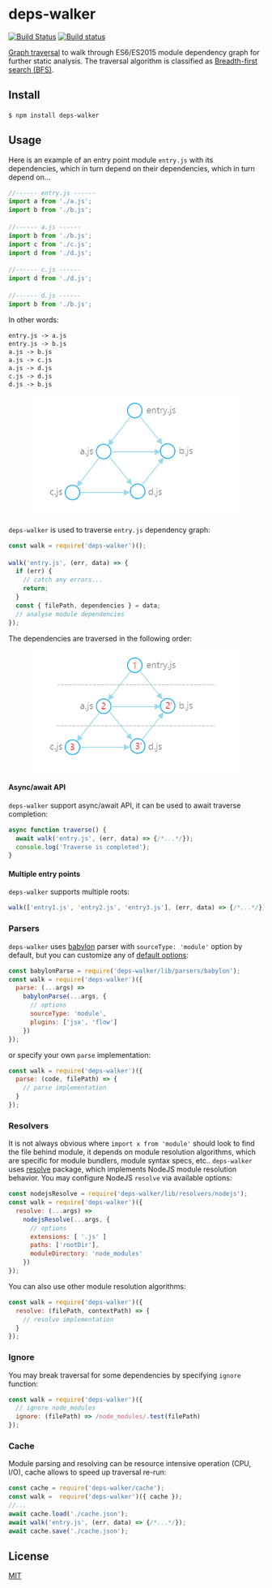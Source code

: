 # deps-walker

[![Build Status](https://travis-ci.org/sergei-startsev/deps-walker.svg?branch=master)](https://travis-ci.org/sergei-startsev/deps-walker)
[![Build status](https://ci.appveyor.com/api/projects/status/b622r5eccu8gid1l/branch/master?svg=true)](https://ci.appveyor.com/project/sergei-startsev/deps-walker/branch/master)

[Graph traversal](https://en.wikipedia.org/wiki/Graph_traversal) to walk through ES6/ES2015 module dependency graph for further static analysis. The traversal algorithm is classified as [Breadth-first search (BFS)](https://en.wikipedia.org/wiki/Breadth-first_search).

## Install

`$ npm install deps-walker`

## Usage

Here is an example of an entry point module `entry.js` with its dependencies, which in turn depend on their dependencies, which in turn depend on...

```js
//------ entry.js ------
import a from './a.js';
import b from './b.js';

//------ a.js ------
import b from './b.js';
import c from './c.js';
import d from './d.js';

//------ c.js ------
import d from './d.js';

//------ d.js ------
import b from './b.js';
```

In other words:

```
entry.js -> a.js
entry.js -> b.js
a.js -> b.js
a.js -> c.js
a.js -> d.js
c.js -> d.js
d.js -> b.js
```

<p align='center'>
  <img alt='dependency graph'  width='400' src='./dependency-graph.png'>
</p>

`deps-walker` is used to traverse `entry.js` dependency graph:

```js
const walk = require('deps-walker')();

walk('entry.js', (err, data) => {
  if (err) {
    // catch any errors...
    return;
  }
  const { filePath, dependencies } = data;
  // analyse module dependencies
});
```

The dependencies are traversed in the following order:

<p align="center">
  <img alt='Breadth-first search traverse' width='400' src="./bfs.png">
</p>

#### Async/await API

`deps-walker` support async/await API, it can be used to await traverse completion:

```js
async function traverse() {
  await walk('entry.js', (err, data) => {/*...*/});
  console.log('Traverse is completed');
}
```

#### Multiple entry points

`deps-walker` supports multiple roots:

```js
walk(['entry1.js', 'entry2.js', 'entry3.js'], (err, data) => {/*...*/});
```

### Parsers

`deps-walker` uses [babylon](https://www.npmjs.com/package/babylon) parser with `sourceType: 'module'` option by default, but you can customize any of [default options](https://github.com/babel/babel/tree/master/packages/babel-parser#options):

```js
const babylonParse = require('deps-walker/lib/parsers/babylon');
const walk = require('deps-walker')({
  parse: (...args) =>
    babylonParse(...args, {
      // options
      sourceType: 'module',
      plugins: ['jsx', 'flow']
    })
});
```

or specify your own `parse` implementation:

```js
const walk = require('deps-walker')({
  parse: (code, filePath) => {
    // parse implementation
  }
});
```

### Resolvers
It is not always obvious where `import x from 'module'` should look to find the file behind module, it depends on module resolution algorithms, which are specific for module bundlers, module syntax specs, etc.. `deps-walker` uses [resolve](https://www.npmjs.com/package/resolve) package, which implements NodeJS module resolution behavior. You may configure NodeJS `resolve` via available options:

```js
const nodejsResolve = require('deps-walker/lib/resolvers/nodejs');
const walk = require('deps-walker')({
  resolve: (...args) =>
    nodejsResolve(...args, {
      // options
      extensions: [ '.js' ]
      paths: ['rootDir'],
      moduleDirectory: 'node_modules'
    })
});
```

You can also use other module resolution algorithms:

```js
const walk = require('deps-walker')({
  resolve: (filePath, contextPath) => {
    // resolve implementation
  }
});
```

### Ignore
You may break traversal for some dependencies by specifying `ignore` function:

```js
const walk = require('deps-walker')({
  // ignore node_modules
  ignore: (filePath) => /node_modules/.test(filePath)
});
```

### Cache
Module parsing and resolving can be resource intensive operation (CPU, I/O), cache allows to speed up traversal re-run:

```js
const cache = require('deps-walker/cache');
const walk =  require('deps-walker')({ cache });
//...
await cache.load('./cache.json');
await walk('entry.js', (err, data) => {/*...*/});
await cache.save('./cache.json');
```

## License

[MIT](https://opensource.org/licenses/MIT)
